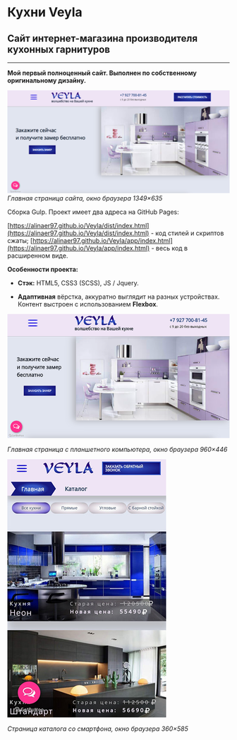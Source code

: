 # Кухни Veyla

## Сайт интернет-магазина производителя кухонных гарнитуров

***

__Мой первый полноценный сайт. Выполнен по собственному оригинальному дизайну.__

![Главная страница сайта](/readme-img/main-page.png)
_Главная страница сайта, окно браузера 1349×635_

Сборка Gulp. 
Проект имеет два адреса на GitHub Pages:

[https://alinaer97.github.io/Veyla/dist/index.html](https://alinaer97.github.io/Veyla/dist/index.html) - код стилей и скриптов сжаты;
[https://alinaer97.github.io/Veyla/app/index.html](https://alinaer97.github.io/Veyla/app/index.html) - весь код в расширенном виде.

__Особенности проекта:__

* __Стэк:__ HTML5, CSS3 (SCSS), JS / Jquery.

* __Адаптивная__ вёрстка, аккуратно выглядит на разных устройствах. Контент выстроен с использованием __Flexbox__.

![Главная страница на планшете](/readme-img/catalog-tablet.png)

_Главная страница с планшетного компьютера, окно браузера 960×446_

![Страница каталога на смартфоне](/readme-img/catalog-mobile.png)

_Страница каталога со смартфона, окно браузера 360×585_